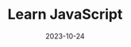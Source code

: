 ---
title: Learn JavaScript
summary: Easily learn JavaScript in 10 minutes!
date: 2023-10-24
type: docs
math: false
tags:
  - JavaScript
---